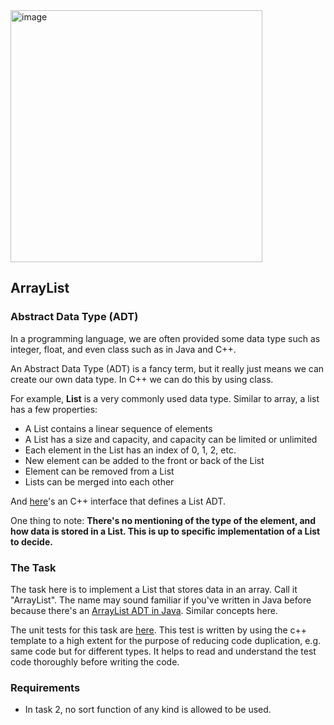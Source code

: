 <img width="403" alt="image" src="https://user-images.githubusercontent.com/252020/163451813-37c307f1-f9c9-4f9e-853b-dce85c450c7b.png">


##  ArrayList

### Abstract Data Type (ADT)

In a programming language, we are often provided some data type such as integer, float, and even class such as in Java and C++. 

An Abstract Data Type (ADT) is a fancy term, but it really just means we can create our own data type. In C++ we can do this by using class.

For example, **List** is a very commonly used data type. Similar to array, a list has a few properties:

- A List contains a linear sequence of elements
- A List has a size and capacity, and capacity can be limited or unlimited
- Each element in the List has an index of 0, 1, 2, etc. 
- New element can be added to the front or back of the List
- Element can be removed from a List
- Lists can be merged into each other

And [here](https://github.com/a-teaching-goose/2024-summer-342-hw-2/blob/main/src/task_2/array_and_list.h#L8)'s an C++ interface that defines a List ADT.

One thing to note: **There's no mentioning of the type of the element, and how data is stored in a List. This is up to specific implementation of a List to decide.**

### The Task

The task here is to implement a List that stores data in an array. Call it "ArrayList". The name may sound familiar if you've written in Java before because there's an [ArrayList ADT in Java](https://docs.oracle.com/javase/8/docs/api/java/util/ArrayList.html). Similar concepts here.


The unit tests for this task are [here](https://github.com/a-teaching-goose/2024-summer-342-hw-2/blob/main/test/unit_test_task_2.cpp). This test is written by using the c++ template to a high extent for the purpose of reducing code duplication, e.g. same code but for different types. It helps to read and understand the test code thoroughly before writing the code.

### Requirements

- In task 2, no sort function of any kind is allowed to be used.
